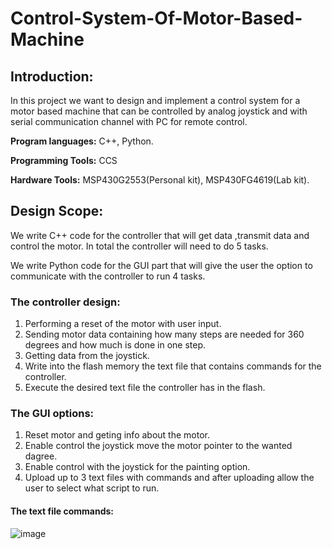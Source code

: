 # Control-System-Of-Motor-Based-Machine

## Introduction:

In this project we want to design and implement a control system for a motor based machine that can be controlled by analog joystick and with serial communication channel with PC for remote control.

**Program languages:** C++, Python.

**Programming Tools:** CCS

**Hardware Tools:** MSP430G2553(Personal kit), MSP430FG4619(Lab kit).
 

## Design Scope:

 We write C++ code for the controller that will get data ,transmit data and control the motor. In total the controller will need to do 5 tasks.

 We write Python code for the GUI part that will give the user the option to communicate with the controller to run 4 tasks.

 

 ### The controller design:

 1. Performing a reset of the motor with user input.
 2. Sending motor data containing how many steps are needed for 360 degrees and how much is done in one step.
 3. Getting data from the joystick. 
 4. Write into the flash memory the text file that contains commands for the controller.
 5. Execute the desired text file the controller has in the flash.

 

 ### The GUI options:

 1. Reset motor and geting info about the motor.
 2. Enable control the joystick move the motor pointer to the wanted dagree.
 3. Enable control with the joystick for the painting option. 
 4. Upload up to 3 text files with commands and after uploading allow the user to select what script to run.

 #### The text file commands:

 ![image](https://user-images.githubusercontent.com/94614385/202896457-3482da63-14f2-4811-8102-80b57a33162a.png) 
